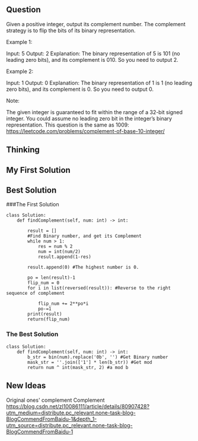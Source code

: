 ## Question
Given a positive integer, output its complement number. The complement strategy is to flip the bits of its binary representation.

 

Example 1:

Input: 5
Output: 2
Explanation: The binary representation of 5 is 101 (no leading zero bits), and its complement is 010. So you need to output 2.
 

Example 2:

Input: 1
Output: 0
Explanation: The binary representation of 1 is 1 (no leading zero bits), and its complement is 0. So you need to output 0.
 

Note:

The given integer is guaranteed to fit within the range of a 32-bit signed integer.
You could assume no leading zero bit in the integer’s binary representation.
This question is the same as 1009: https://leetcode.com/problems/complement-of-base-10-integer/

## Thinking


## My First Solution


## Best Solution
###The First Solution
```
class Solution:
    def findComplement(self, num: int) -> int:
        
        result = []
        #Find Binary number, and get its Complement
        while num > 1:
            res = num % 2
            num = int(num/2)
            result.append(1-res)
        
        result.append(0) #The highest number is 0.
        
        po = len(result)-1
        flip_num = 0
        for i in list(reversed(result)): #Reverse to the right sequence of complement
            
            flip_num += 2**po*i
            po-=1
        print(result)
        return(flip_num)
```

### The Best Solution
```
class Solution:
    def findComplement(self, num: int) -> int:
        b_str = bin(num).replace('0b', '') #Get Binary number
        mask_str = ''.join(['1'] * len(b_str)) #Get mod
        return num ^ int(mask_str, 2) #a mod b
 ```

## New Ideas
Original
ones' complement
Complement
https://blog.csdn.net/zl10086111/article/details/80907428?utm_medium=distribute.pc_relevant.none-task-blog-BlogCommendFromBaidu-1&depth_1-utm_source=distribute.pc_relevant.none-task-blog-BlogCommendFromBaidu-1
